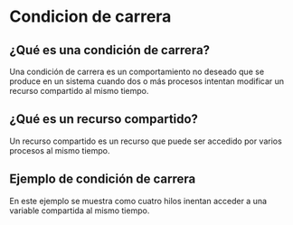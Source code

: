 # Condicion de carrera

## ¿Qué es una condición de carrera?

Una condición de carrera es un comportamiento no deseado que se produce en un sistema cuando dos o más procesos intentan modificar un recurso compartido al mismo tiempo.

## ¿Qué es un recurso compartido?

Un recurso compartido es un recurso que puede ser accedido por varios procesos al mismo tiempo.

## Ejemplo de condición de carrera

En este ejemplo se muestra como cuatro hilos inentan
acceder a una variable compartida al mismo tiempo.